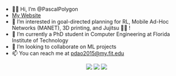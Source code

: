 - 👋🏿 Hi, I’m @PascalPolygon
- [My Website](https://www.pascaldao.org/)
- 👀 I’m interested in goal-directed planning for RL, Mobile Ad-Hoc Networks (MANET), 3D printing, and Jujitsu 🤙🏿 !
- 🌱 I’m currently a PhD student in Computer Engineering at Florida Institute of Technology
- 💞️ I’m looking to collaborate on ML projects
- 📫 You can reach me at pdao2015@my.fit.edu


<p align="center">
  <img src ="https://github-readme-stats.vercel.app/api?username=PascalPolygon&show_icons=true&count_private=true&theme=darcula&hide_border=true&hide=issues,contribs&bg_color=00000000">
  <img src ="https://github-readme-stats.vercel.app/api/top-langs/?username=PascalPolygon&layout=compact&hide_border=true&theme=darcula&bg_color=00000000&langs_count=6">
  <img src ="https://github-readme-streak-stats.herokuapp.com?user=PascalPolygon&theme=darcula&hide_border=true&background=FFFFFF00">
</p>


<!---
PascalPolygon/PascalPolygon is a ✨ special ✨ repository because its `README.md` (this file) appears on your GitHub profile.
You can click the Preview link to take a look at your changes.
--->
